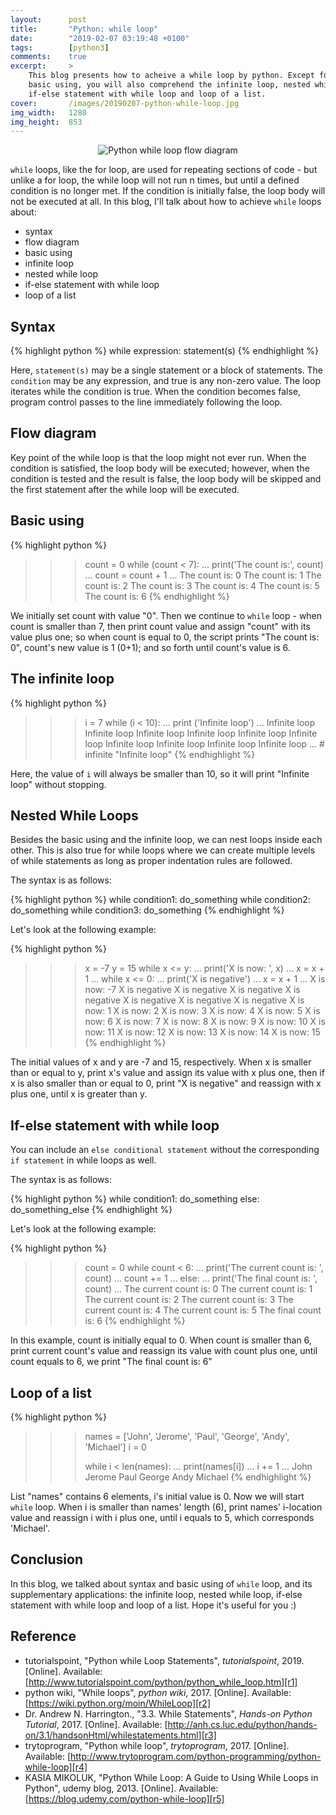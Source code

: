 ```yaml
---
layout:      post
title:       "Python: while loop"
date:        "2019-02-07 03:19:48 +0100"
tags:        [python3]
comments:    true
excerpt:     >
    This blog presents how to acheive a while loop by python. Except for the
    basic using, you will also comprehend the infinite loop, nested while loop,
    if-else statement with while loop and loop of a list.
cover:       /images/20190207-python-while-loop.jpg
img_width:   1280
img_height:  853
---
```


<p align="center">
  <img alt="Python while loop flow diagram"
  src="{{ site.baseurl }}/images/20190207-python-while-loop.jpg"/>
</p>

`while` loops, like the for loop, are used for repeating sections of code - but
unlike a for loop, the while loop will not run n times, but until a defined
condition is no longer met. If the condition is initially false, the loop body
will not be executed at all. In this blog, I'll talk about how to achieve
`while` loops about:
- syntax
- flow diagram
- basic using
- infinite loop
- nested while loop
- if-else statement with while loop
- loop of a list

## Syntax
{% highlight python %}
while expression:
    statement(s)
{% endhighlight %}

Here, `statement(s)` may be a single statement or a block of statements. The
`condition` may be any expression, and true is any non-zero value. The loop
iterates while the condition is true.
When the condition becomes false, program control passes to the line immediately
following the loop.

## Flow diagram
Key point of the while loop is that the loop might not ever run. When the
condition is satisfied, the loop body will be executed; however, when the
condition is tested and the result is false, the loop body will be skipped and
the first statement after the while loop will be executed.

## Basic using
{% highlight python %}
>>> count = 0
>>> while (count < 7):
...    print('The count is:', count)
...    count = count + 1
...
The count is: 0
The count is: 1
The count is: 2
The count is: 3
The count is: 4
The count is: 5
The count is: 6
{% endhighlight %}

We initially set count with value "0". Then we continue to `while` loop - when
count is smaller than 7, then print count value and assign "count" with its
value plus one; so when count is equal to 0, the script prints "The count is:
0", count's new value is 1 (0+1); and so forth until count's value is 6.

## The infinite loop
{% highlight python %}
>>> i = 7
>>> while (i < 10):
...    print ('Infinite loop')
...
Infinite loop
Infinite loop
Infinite loop
Infinite loop
Infinite loop
Infinite loop
Infinite loop
Infinite loop
Infinite loop
Infinite loop
... # infinite "Infinite loop"
{% endhighlight %}

Here, the value of `i` will always be smaller than 10, so it will print
"Infinite loop" without stopping.

## Nested While Loops
Besides the basic using and the infinite loop, we can nest loops inside each
other. This is also true for while loops where we can create multiple levels
of while statements as long as proper indentation rules are followed.

The syntax is as follows:

{% highlight python %}
while condition1:
    do_something
    while condition2:
        do_something
        while condition3:
            do_something
{% endhighlight %}

Let's look at the following example:

{% highlight python %}
>>> x = -7
>>> y = 15
>>> while x <= y:
...     print('X is now: ', x)
...     x = x + 1
...     while x <= 0:
...         print('X is negative')
...         x = x + 1
...
X is now:  -7
X is negative
X is negative
X is negative
X is negative
X is negative
X is negative
X is negative
X is now:  1
X is now:  2
X is now:  3
X is now:  4
X is now:  5
X is now:  6
X is now:  7
X is now:  8
X is now:  9
X is now:  10
X is now:  11
X is now:  12
X is now:  13
X is now:  14
X is now:  15
{% endhighlight %}

The initial values of x and y are -7 and 15, respectively. When x is smaller
than or equal to y, print x's value and assign its value with x plus one, then
if x is also smaller than or equal to 0, print "X is negative" and reassign
with x plus one, until x is greater than y.

## If-else statement with while loop
You can include an `else conditional statement` without the corresponding
`if statement` in while loops as well.

The syntax is as follows:

{% highlight python %}
while condition1:
    do_something
else:
    do_something_else
{% endhighlight %}

Let's look at the following example:

{% highlight python %}
>>> count = 0
>>> while count < 6:
...     print('The current count is: ', count)
...     count += 1
... else:
...     print('The final count is: ', count)
...
The current count is:  0
The current count is:  1
The current count is:  2
The current count is:  3
The current count is:  4
The current count is:  5
The final count is:  6
{% endhighlight %}

In this example, count is initially equal to 0. When count is smaller than 6,
print current count's value and reassign its value with count plus one, until
count equals to 6, we print "The final count is: 6"

## Loop of a list
{% highlight python %}
>>> names = ['John', 'Jerome', 'Paul', 'George', 'Andy', 'Michael']
>>> i = 0
>>>
>>> while i < len(names):
...     print(names[i])
...     i += 1
...
John
Jerome
Paul
George
Andy
Michael
{% endhighlight %}

List "names" contains 6 elements, i's initial value is 0. Now we will start
`while` loop. When i is smaller than names' length (6), print names' i-location
value and reassign i with i plus one, until i equals to 5, which corresponds
'Michael'.

## Conclusion
In this blog, we talked about syntax and basic using of `while` loop, and its
supplementary applications: the infinite loop, nested while loop, if-else
statement with while loop and loop of a list. Hope it's useful for you :)

## Reference
- tutorialspoint, "Python while Loop Statements", _tutorialspoint_, 2019. [Online]. Available: [http://www.tutorialspoint.com/python/python_while_loop.htm][r1]
- python wiki, "While loops", _python wiki_, 2017. [Online]. Available: [https://wiki.python.org/moin/WhileLoop][r2]
- Dr. Andrew N. Harrington., "3.3. While Statements", _Hands-on Python Tutorial_, 2017. [Online]. Available: [http://anh.cs.luc.edu/python/hands-on/3.1/handsonHtml/whilestatements.html][r3]
- trytoprogram, "Python while loop", _trytoprogram_, 2017. [Online]. Available: [http://www.trytoprogram.com/python-programming/python-while-loop][r4]
- KASIA MIKOLUK, "Python While Loop: A Guide to Using While Loops in Python", udemy blog, 2013. [Online]. Available: [https://blog.udemy.com/python-while-loop][r5]

[r1]: http://www.tutorialspoint.com/python/python_while_loop.htm
[r2]: https://wiki.python.org/moin/WhileLoop
[r3]: http://anh.cs.luc.edu/python/hands-on/3.1/handsonHtml/whilestatements.html
[r4]: http://www.trytoprogram.com/python-programming/python-while-loop
[r5]: https://blog.udemy.com/python-while-loop

